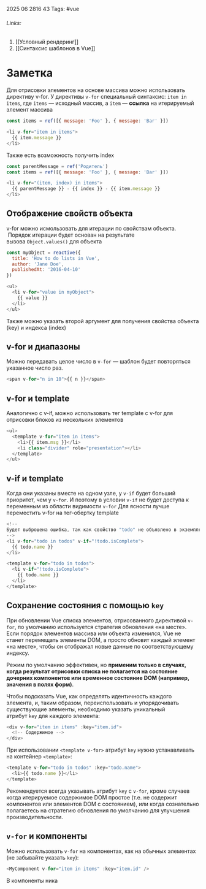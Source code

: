 2025 06 2816 43
Tags: #vue 
###### Links: 
1) [[Условный рендеринг]]
2) [[Синтаксис шаблонов в Vue]]
# Заметка
Для отрисовки элементов на основе массива можно использовать директиву v-for.
У директивы `v-for` специальный синтаксис: `item in items`, где `items` — исходный массив, а `item` — **ссылка** на итерируемый элемент массива
```js
const items = ref([{ message: 'Foo' }, { message: 'Bar' }])

<li v-for="item in items">
  {{ item.message }}
</li>
```
Также есть возможность получить index
```js
const parentMessage = ref('Родитель')
const items = ref([{ message: 'Foo' }, { message: 'Bar' }])

<li v-for="(item, index) in items">
  {{ parentMessage }} - {{ index }} - {{ item.message }}
</li>
```
## Отображение свойств объекта
v-for можно исмользовать для итерации по свойствам объекта.  Порядок итерации будет основан на результате вызова `Object.values()` для объекта
```js
const myObject = reactive({
  title: 'How to do lists in Vue',
  author: 'Jane Doe',
  publishedAt: '2016-04-10'
})
```

```js
<ul>
  <li v-for="value in myObject">
    {{ value }}
  </li>
</ul>
```
Также можно указать второй аргумент для получения свойства объекта (key) и индекса (index)
## v-for и диапазоны
Можно передавать целое число в `v-for` — шаблон будет повторяться указанное число раз.
```js
<span v-for="n in 10">{{ n }}</span>
```

## v-for и template
Аналогично с v-if,  можно использовать тег template с v-for для отрисовки блоков из нескольких элементов
```js
<ul>
  <template v-for="item in items">
    <li>{{ item.msg }}</li>
    <li class="divider" role="presentation"></li>
  </template>
</ul>
```
## v-if и template
Когда они указаны вместе на одном узле, у `v-if` будет больший приоритет, чем у `v-for`. И поэтому в условии `v-if` не будет доступа к переменным из области видимости `v-for`
Для ясности лучше переместить v-for на тег-обертку template
```js
<!--
Будет выброшена ошибка, так как свойство "todo" не объявлено в экземпляре.
-->
<li v-for="todo in todos" v-if="!todo.isComplete">
  {{ todo.name }}
</li>

<template v-for="todo in todos">
  <li v-if="!todo.isComplete">
    {{ todo.name }}
  </li>
</template>
```

## Сохранение состояния с помощью `key`
При обновлении Vue списка элементов, отрисованного директивой `v-for`, по умолчанию используется стратегия обновления «на месте». Если порядок элементов массива или объекта изменился, Vue не станет перемещать элементы DOM, а просто обновит каждый элемент «на месте», чтобы он отображал новые данные по соответствующему индексу.

Режим по умолчанию эффективен, но **применим только в случаях, когда результат отрисовки списка не полагается на состояние дочерних компонентов или временное состояние DOM (например, значения в полях форм)**.

Чтобы подсказать Vue, как определять идентичность каждого элемента, и, таким образом, переиспользовать и упорядочивать существующие элементы, необходимо указать уникальный атрибут `key` для каждого элемента:
```js
<div v-for="item in items" :key="item.id">
  <!-- Содержимое -->
</div>
```
При использовании `<template v-for>` атрибут `key` нужно устанавливать на контейнер `<template>`:
```js
<template v-for="todo in todos" :key="todo.name">
  <li>{{ todo.name }}</li>
</template>
```
Рекомендуется всегда указывать атрибут `key` с `v-for`, кроме случаев когда итерируемое содержимое DOM простое (т.е. не содержит компонентов или элементов DOM с состоянием), или когда сознательно полагаетесь на стратегию обновления по умолчанию для улучшения производительности.

## `v-for` и компоненты
Можно использовать `v-for` на компонентах, как на обычных элементах (не забывайте указать `key`):
```js
<MyComponent v-for="item in items" :key="item.id" />
```
В компоненты ника